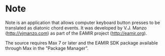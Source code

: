 # Note
Note is an application that allows computer keyboard button presses to be translated as diatonic chord events. It was developed by V.J. Manzo (http://vjmanzo.com) as part of the EAMIR project (http://eamir.org).

The source requires Max 7 or later and the EAMIR SDK package available through Max in the "Package Manager".
